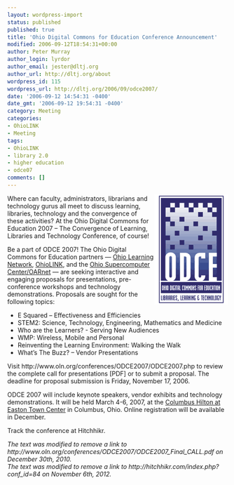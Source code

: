 ```yaml
---
layout: wordpress-import
status: published
published: true
title: 'Ohio Digital Commons for Education Conference Announcement'
modified: 2006-09-12T18:54:31+00:00
author: Peter Murray
author_login: lyrdor
author_email: jester@dltj.org
author_url: http://dltj.org/about
wordpress_id: 115
wordpress_url: http://dltj.org/2006/09/odce2007/
date: '2006-09-12 14:54:31 -0400'
date_gmt: '2006-09-12 19:54:31 -0400'
category: Meeting
categories:
- OhioLINK
- Meeting
tags:
- OhioLINK
- library 2.0
- higher education
- odce07
comments: []
---
```

<p><img src="/assets/images/2006/09/odcelogo.gif" width="168" height="250" alt="[Image: ODCE Logo]" style="float: right;" />Where can faculty, administrators, librarians and technology gurus all meet to discuss learning, libraries, technology and the convergence of these activities? At the <span class="removed_link" title="http://www.oln.org/conferences/ODCE2007/ODCE2007.php">Ohio Digital Commons for Education 2007</span> &ndash; The Convergence of Learning, Libraries and Technology Conference, of course!</p>
<p>Be a part of ODCE 2007! The Ohio Digital Commons for Education partners &mdash; <a href="http://www.oln.org/" title="http://www.oln.org/">Ohio Learning Network</a>, <a href="http://www.ohiolink.edu/" title="OhioLINK - The Ohio Library and Information Network">OhioLINK</a>, and the <a href="http://www.osc.edu/" title="Welcome to OSC!">Ohio Supercomputer Center/OARnet</a> &mdash; are seeking interactive and engaging proposals for presentations, pre-conference workshops and technology demonstrations. Proposals are sought for the following topics:</p>
<ul>
<li>E Squared &ndash; Effectiveness and Efficiencies</li>
<li>STEM2: Science, Technology, Engineering, Mathematics and Medicine</li>
<li>Who are the Learners? - Serving New Audiences</li>
<li>WMP: Wireless, Mobile and Personal</li>
<li>Reinventing the Learning Environment: Walking the Walk</li>
<li>What&rsquo;s The Buzz? &ndash; Vendor Presentations</li>
</ul>
<p>Visit <span class="removed_link" title="http://www.oln.org/conferences/ODCE2007/ODCE2007.php">http://www.oln.org/conferences/ODCE2007/ODCE2007.php</span> to review the <span class="removed_link" title="http://www.oln.org/conferences/ODCE2007/ODCE2007_Final_CALL.pdf">complete call for presentations</span> [PDF] or to <span class="removed_link" title="http://www.oln.org/conferences/ODCE2007/ODCE2007proposal.php">submit a proposal</span>. The deadline for proposal submission is Friday, November 17, 2006.</p>
<p>ODCE 2007 will include keynote speakers, vendor exhibits and technology demonstrations. It will be held March 4-6, 2007, at the <a href="http://www.hilton.com/en/hi/hotels/index.jhtml?ctyhocn=CMHCHHF" title="Columbus Hilton at Easton Town Center home page">Columbus Hilton at Easton Town Center</a> in Columbus, Ohio. Online registration will be available in December.</p>
<p><span class="removed_link" title="http://hitchhikr.com/index.php?conf_id=84">Track the conference at Hitchhikr</span>.</p>
<p style="padding:0;margin:0;font-style:italic;" class="removed_link">The text was modified to remove a link to http://www.oln.org/conferences/ODCE2007/ODCE2007_Final_CALL.pdf on December 30th, 2010.</p>
<p style="padding:0;margin:0;font-style:italic;" class="removed_link">The text was modified to remove a link to http://hitchhikr.com/index.php?conf_id=84 on November 6th, 2012.</p>
